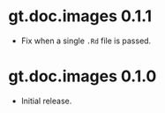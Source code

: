 # gt.doc.images 0.1.1

* Fix when a single `.Rd` file is passed.

# gt.doc.images 0.1.0

* Initial release.
